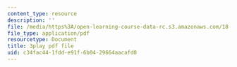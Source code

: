 ```yaml
---
content_type: resource
description: ''
file: /media/https%3A/open-learning-course-data-rc.s3.amazonaws.com/18-01sc-single-variable-calculus-fall-2010/c34fac441fdde91f6b0429664aacafd0_G_HS1Dan_x4.pdf
file_type: application/pdf
resourcetype: Document
title: 3play pdf file
uid: c34fac44-1fdd-e91f-6b04-29664aacafd0
---
```

